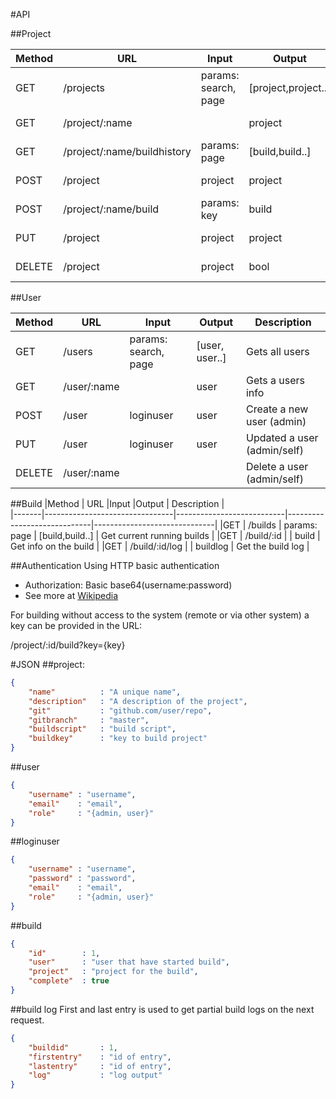 #API

##Project

|Method | URL                            |Input                      |Output                       | Description                  |  
|-------|--------------------------------|---------------------------|-----------------------------|------------------------------|
|GET    | /projects                      | params: search, page      | \[project,project..\]       | Gets all projects no scripts |
|GET    | /project/:name                 |                           | project                     | Get project with id          | 
|GET    | /project/:name/buildhistory    | params: page              | \[build,build..\]           | The build history            |
|POST   | /project                       | project                   | project                     | Create a new project         |
|POST   | /project/:name/build           | params: key               | build                       | Build the project            |
|PUT    | /project                       | project                   | project                     | Update a project             |
|DELETE | /project                       | project                   | bool                        | Delete a project             |

##User

|Method | URL                            |Input                      |Output                       | Description                  |  
|-------|--------------------------------|---------------------------|-----------------------------|------------------------------|
|GET    | /users                         | params: search, page      | \[user, user..\]            | Gets all users               |
|GET    | /user/:name                    |                           | user                        | Gets a users info            |
|POST   | /user                          | loginuser                 | user                        | Create a new user (admin)    |
|PUT    | /user                          | loginuser                 | user                        | Updated a user (admin/self)  |
|DELETE | /user/:name                    |                           |                             | Delete a user (admin/self)   |
                             
##Build
|Method | URL                            |Input                      |Output                       | Description                  |  
|-------|--------------------------------|---------------------------|-----------------------------|------------------------------|
|GET    | /builds                        | params: page              | \[build,build..\]           | Get current running builds   |
|GET    | /build/:id                     |                           | build                       | Get info on the build        |
|GET    | /build/:id/log                 |                           | buildlog                    | Get the build log            |

##Authentication
Using HTTP basic authentication

* Authorization: Basic base64(username:password)
* See more at [Wikipedia](http://en.wikipedia.org/wiki/Basic_access_authentication#Client_side)

For building without access to the system (remote or via other system) a key can
be provided in the URL:

/project/:id/build?key={key}



#JSON
##project:
```json
{
    "name"          : "A unique name",
    "description"   : "A description of the project",
    "git"           : "github.com/user/repo",
    "gitbranch"     : "master",
    "buildscript"   : "build script",
    "buildkey"      : "key to build project"
}
```

##user
```json
{
    "username" : "username",
    "email"    : "email",
    "role"     : "{admin, user}" 
}
```

##loginuser
```json
{
    "username" : "username",
    "password" : "password",
    "email"    : "email",
    "role"     : "{admin, user}" 
}
```


##build
```json
{
    "id"        : 1,
    "user"      : "user that have started build",
    "project"   : "project for the build",
    "complete"  : true
}
```

##build log
First and last entry is used to get partial build logs on the next request.
```json
{
    "buildid"       : 1,
    "firstentry"    : "id of entry",
    "lastentry"     : "id of entry",
    "log"           : "log output"
}
```
